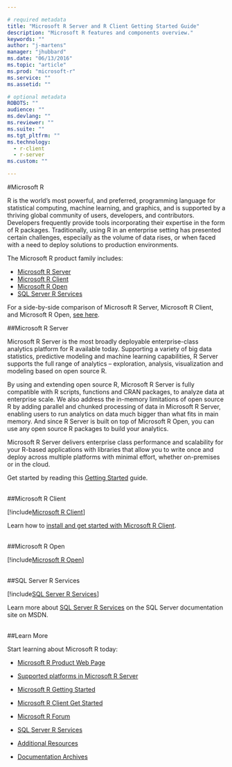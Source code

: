 ```yaml
---

# required metadata
title: "Microsoft R Server and R Client Getting Started Guide"
description: "Microsoft R features and components overview."
keywords: ""
author: "j-martens"
manager: "jhubbard"
ms.date: "06/13/2016"
ms.topic: "article"
ms.prod: "microsoft-r"
ms.service: ""
ms.assetid: ""

# optional metadata
ROBOTS: ""
audience: ""
ms.devlang: ""
ms.reviewer: ""
ms.suite: ""
ms.tgt_pltfrm: ""
ms.technology:
  - r-client
  - r-server
ms.custom: ""

---
```


#Microsoft R

R is the world’s most powerful, and preferred, programming language for statistical computing, machine learning, and graphics, and is supported by a thriving global community of users, developers, and contributors. Developers frequently provide tools incorporating their expertise in the form of R packages. Traditionally, using R in an enterprise setting has presented certain challenges, especially as the volume of data rises, or when faced with a need to deploy solutions to production environments.

The Microsoft R product family includes:
+ <a href="#mrs">Microsoft R Server</a>
+ <a href="#mrc">Microsoft R Client</a>
+ <a href="#mro">Microsoft R Open</a>
+ <a href="#sqlr">SQL Server R Services</a>

For a side-by-side comparison of Microsoft R Server, Microsoft R Client, and Microsoft R Open, [see here](microsoft-r-getting-started.md#compare-prods).
<br>

<a name="mrs"></a>
##Microsoft R Server

Microsoft R Server is the most broadly deployable enterprise-class analytics platform for R available today. Supporting a variety of big data statistics, predictive modeling and machine learning capabilities, R Server supports the full range of analytics – exploration, analysis, visualization and modeling based on open source R.

By using and extending open source R, Microsoft R Server is fully compatible with R scripts, functions and CRAN packages, to analyze data at enterprise scale. We also address the in-memory limitations of open source R by adding parallel and chunked processing of data in Microsoft R Server, enabling users to run analytics on data much bigger than what fits in main memory. And since R Server is built on top of Microsoft R Open, you can use any open source R packages to build your analytics.

Microsoft R Server delivers enterprise class performance and scalability for your R-based applications with libraries that allow you to write once and deploy across multiple platforms with minimal effort, whether on-premises or in the cloud.

Get started by reading this [Getting Started](microsoft-r-getting-started.md) guide.


<br />
<a name="mrc"></a>
##Microsoft R Client

[!include[Microsoft R Client](./includes/r-client/r-client-intro.md)]

Learn how to [install and get started with Microsoft R Client](r-client-get-started.md).

<br>
<a name="mro"></a>
##Microsoft R Open

[!include[Microsoft R Open](./includes/r-open/mro-intro.md)]

<br>
<a name="sqlr"></a>
##SQL Server R Services

[!include[SQL Server R Services](./includes/ss-r-services/r-services-intro.md)]

Learn more about [SQL Server R Services](https://msdn.microsoft.com/en-us/library/mt604845.aspx) on the SQL Server documentation site on MSDN.


<br>
##Learn More

Start learning about Microsoft R today:

+ [Microsoft R Product Web Page](https://www.microsoft.com/en-us/cloud-platform/r-server)

+ [Supported platforms in Microsoft R Server](rserver-install-supported-platforms.md)

+ [Microsoft R Getting Started](microsoft-r-getting-started.md)

+ [Microsoft R Client Get Started](r-client-get-started.md)

+ [Microsoft R Forum](https://social.msdn.microsoft.com/Forums/en-US/home?forum=microsoftr)

+ [SQL Server R Services](https://msdn.microsoft.com/en-us/library/mt604845.aspx)

+ [Additional Resources](microsoft-r-more-resources.md)

+ [Documentation Archives](microsoft-r-old-versions.md)
